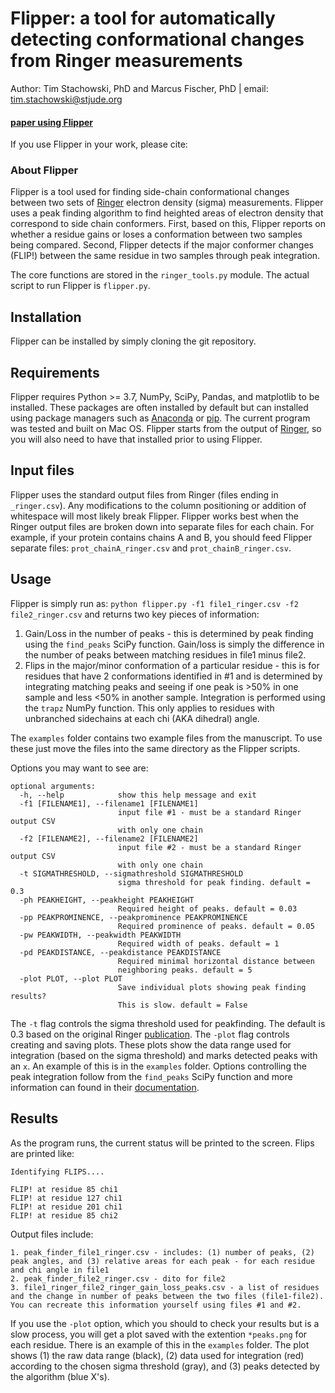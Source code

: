 # Flipper: a tool for automatically detecting conformational changes from Ringer measurements

Author: Tim Stachowski, PhD and Marcus Fischer, PhD | email: tim.stachowski@stjude.org
#### [paper using Flipper](https://)
If you use Flipper in your work, please cite:

### About Flipper
Flipper is a tool used for finding side-chain conformational changes between two sets of [Ringer](https://bl831.als.lbl.gov/ringer/ringer/Documentation/ringer1.0Manual.htm) electron density (sigma) measurements. Flipper uses a peak finding algorithm to find heighted areas of electron density that correspond to side chain conformers. First, based on this, Flipper reports on whether a residue gains or loses a conformation between two samples being compared. Second, Flipper detects if the major conformer changes (FLIP!) between the same residue in two samples through peak integration.

The core functions are stored in the `ringer_tools.py` module. The actual script to run Flipper is `flipper.py`. 

## Installation
Flipper can be installed by simply cloning the git repository. 

## Requirements
Flipper requires Python >= 3.7, NumPy, SciPy, Pandas, and matplotlib to be installed. These packages are often installed by default but can installed using package managers such as [Anaconda](https://continuum.io/downloads) or [pip](https://pip.pypa.io/en/stable/). The current program was tested and built on Mac OS. Flipper starts from the output of [Ringer](https://bl831.als.lbl.gov/ringer/ringer/Documentation/ringer1.0Manual.htm), so you will also need to have that installed prior to using Flipper. 

## Input files
Flipper uses the standard output files from Ringer (files ending in `_ringer.csv`). Any modifications to the column positioning or addition of whitespace will most likely break Flipper. Flipper works best when the Ringer output files are broken down into separate files for each chain. For example, if your protein contains chains A and B, you should feed Flipper separate files: `prot_chainA_ringer.csv` and `prot_chainB_ringer.csv`.

## Usage
Flipper is simply run as:
`python flipper.py -f1 file1_ringer.csv -f2 file2_ringer.csv` and returns two key pieces of information:
1. Gain/Loss in the number of peaks - this is determined by peak finding using the `find_peaks` SciPy function. Gain/loss is simply the difference in the number of peaks between matching residues in file1 minus file2. 
2. Flips in the major/minor conformation of a particular residue - this is for residues that have 2 conformations identified in #1 and is  determined by integrating matching peaks and seeing if one peak is >50% in one sample and less <50% in another sample. Integration is performed using the `trapz` NumPy function. This only applies to residues with unbranched sidechains at each chi (AKA dihedral) angle.  

The `examples` folder contains two example files from the manuscript. To use these just move the files into the same directory as the Flipper scripts. 

Options you may want to see are:
```
optional arguments:
  -h, --help            show this help message and exit
  -f1 [FILENAME1], --filename1 [FILENAME1]
                        input file #1 - must be a standard Ringer output CSV
                        with only one chain
  -f2 [FILENAME2], --filename2 [FILENAME2]
                        input file #2 - must be a standard Ringer output CSV
                        with only one chain
  -t SIGMATHRESHOLD, --sigmathreshold SIGMATHRESHOLD
                        sigma threshold for peak finding. default = 0.3
  -ph PEAKHEIGHT, --peakheight PEAKHEIGHT
                        Required height of peaks. default = 0.03
  -pp PEAKPROMINENCE, --peakprominence PEAKPROMINENCE
                        Required prominence of peaks. default = 0.05
  -pw PEAKWIDTH, --peakwidth PEAKWIDTH
                        Required width of peaks. default = 1
  -pd PEAKDISTANCE, --peakdistance PEAKDISTANCE
                        Required minimal horizontal distance between
                        neighboring peaks. default = 5
  -plot PLOT, --plot PLOT
                        Save individual plots showing peak finding results?
                        This is slow. default = False
```
The `-t` flag controls the sigma threshold used for peakfinding. The default is 0.3 based on the original Ringer [publication](https://onlinelibrary.wiley.com/doi/full/10.1002/pro.423). 
The `-plot` flag controls creating and saving plots. These plots show the data range used for integration (based on the sigma threshold) and marks detected peaks with an `x`. An example of this is in the `examples` folder. Options controlling the peak integration follow from the `find_peaks` SciPy function and more information can found in their [documentation](https://docs.scipy.org/doc/scipy/reference/generated/scipy.signal.find_peaks.html). 

## Results
As the program runs, the current status will be printed to the screen.
Flips are printed like:
```
Identifying FLIPS....

FLIP! at residue 85 chi1
FLIP! at residue 127 chi1
FLIP! at residue 201 chi1
FLIP! at residue 85 chi2
```
Output files include:
```
1. peak_finder_file1_ringer.csv - includes: (1) number of peaks, (2) peak angles, and (3) relative areas for each peak - for each residue and chi angle in file1
2. peak_finder_file2_ringer.csv - dito for file2
3. file1_ringer_file2_ringer_gain_loss_peaks.csv - a list of residues and the change in number of peaks between the two files (file1-file2). You can recreate this information yourself using files #1 and #2. 
```
If you use the `-plot` option, which you should to check your results but is a slow process, you will get a plot saved with the extention `*peaks.png` for each residue. There is an example of this in the `examples` folder. The plot shows (1) the raw data range (black), (2) data used for integration (red) according to the chosen sigma threshold (gray), and (3) peaks detected by the algorithm (blue X's). 
